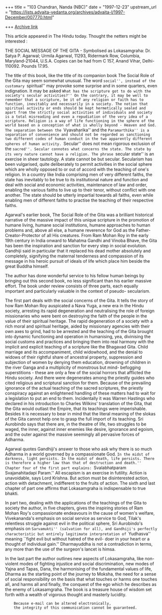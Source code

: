 +++
title = "103 Chandran, Nanda (NBC)"
date = "1997-12-23"
upstream_url = "https://lists.advaita-vedanta.org/archives/advaita-l/1997-December/007770.html"

+++
[Archive link](https://lists.advaita-vedanta.org/archives/advaita-l/1997-December/007770.html)

This article appeared in The Hindu today. Thought the netters might be
interested :

THE SOCIAL MESSAGE OF THE GITA - Symbolised as Lokasamgraha: Dr. Satya P.
Agarwal; Urmila Agarwal, 11293, Ridermark Row, Columbia, Maryland-21044,
U.S.A. Copies can be had from C 157, Anand Vihar, Delhi-110092. Pounds
17.95.

The title of this book, like the title of its companion book The Social Role
of the Gita may seem somewhat unusual. The word ``social'', instead of the
customary ``spiritual'' may provoke some surprise and in some quarters, even
indignation. It may be asked ``What has the scripture got to do with the
society's secular activities?'' On the contrary, it may be well to remember
that a scripture, be it of any religion or faith has to function, inevitably
and necessarily in a society. The notion that spiritual activity or ends
should be kept hermetically sealed and apart from the strictly social
activities of individuals and society is a total misreading and even a
repudiation of the very idea of a scripture. Religion is a way of life
functioning in the sphere of the world based on a conception of what is
wholly beyond - Heaven and God. The separation between the ``Vyavaharika''
and the ``Paramarthika'' is a separation of convenience and should not be
regarded as sanctioning two different codes of human conduct in the two
apparently different spheres of human activity. ``Secular'' does not mean
rigorous exclusion of the ``sacred''. Secular connotes what concerns the
state. The state by its very nature cannot have a religion. The phrase
``secular state'' is an exercise in sheer tautology. A state cannot be but
secular. Secularism has been vulgarised, quite deliberately to permit
activities in the social sphere which are wholly opposed to or out of accord
with the teaching of one's religion. In a country like India comprising men
of very different faiths, the state has inevitably to be true to its
institutional nature and function and deal with social and economic
activities, maintenance of law and order, enabling the various faiths to
live up to their tenor, without conflict with one another. The state should
be utterly impartial towards all faiths, even while enabling men of
different faiths to practise the teaching of their respective faiths.

Agarwal's earlier book, The Social Role of the Gita was a brilliant
historical narrative of the massive impact of this unique scripture in the
promotion of humane living, humane social institutions, humane approaches to
human problems and, above all else, a humane reverence for God as the
Father-Creator-Protector of all His creatures. From Ram Mohan Roy in the
early 19th century in India onward to Mahatma Gandhi and Vinoba Bhave, the
Gita has been the inspiration and sanction for every step in social
evolution. Gandhiji said in particular that it replaced his dead mother
absolutely and completely, signifying the maternal tenderness and compassion
of its message in his heroic pursuit of ideals of life which place him
beside the great Buddha himself.



The author has done wonderful service to his fellow human beings by bringing
out this second book, no less significant than his earlier massive effort.
The book under review consists of three parts, each equally important and
particularly valuable in the context of pseudo- secularism.

The first part deals with the social concerns of the Gita. It tells the
story of how Ram Mohan Roy auspicated a Nava Yuga, a new era in the Hindu
society, arresting its rapid degeneration and neutralising the role of
foreign missionaries who were bent on destroying the faith of the people in
the value of their spiritual heritage. The rapid degeneration of a society
with a rich moral and spiritual heritage, aided by missionary agencies with
their own axes to grind, had to be arrested and the teaching of the Gita
brought into dynamic functioning and operation in humanising, yea,
divinising the social customs and practices and bringing them into real
harmony with the implicit and explicit teaching of a scripture like the
Bhagavad Gita. Child marriage and its accompaniment, child widowhood, and
the denial to widows of their rightful share of ancestral property,
suppression and subjection of women by denying them education, drowning of
children in the river Ganga and a multiplicity of monstrous but mind-
befogging superstitions - these are only a few of the social horrors that
afflicted the Hindu society. And there were degenerates among the priestly
guides who cited religious and scriptural sanction for them. Because of the
prevailing ignorance of the actual teaching of the sacred scriptures, the
priestly conspiracy against an enlightened handling of these matters had to
wait for a legislation to put an end to them. Incidentally it was Warren
Hastings who declared in his introduction to Charles Wilkins' translation of
the Gita, that the Gita would outlast the Empire, that its teachings were
imperishable. Besides it is necessary to bear in mind that the literal
meaning of the slokas of the Gita cannot help one to grasp the full import
of its teaching. Sri Aurobindo says that there are, in the theatre of life,
two struggles to be waged, the inner, against inner enemies like desire,
ignorance and egoism, and the outer against the massive seemingly all
pervasive forces of Adharma.

Agarwal quotes Gandhiji's answer to those who ask why there is so much
Adharma in a world governed by a compassionate God. ``In the midst of
darkness, light persists. In the midst of death, life persists. There is
therefore a higher law than that of destruction and death.'' Chapter four of
the first part explains: ``Svalabhatparam Svajanahitadapi Param.'' All
escapism is an exercise in futility. Action is unavoidable, says Lord
Krishna. But action must be disinterested action, action with detachment,
indifferent to the fruits of action. The sixth and last chapter of part one
affirms that Lokasamgraha is indispensable to true bhakti.

In part two, dealing with the applications of the teachings of the Gita to
society the author, in five chapters, gives the inspiring stories of Ram
Mohan Roy's compassionate endeavours in the cause of women's welfare,
Vivekananda's emphasis on social service as service to God, Tilak's
relentless struggle against evil in the political sphere, Sri Aurobindo's
emphasis on ``Sarvamukti'' (salvation for all), and Gandhiji's perfectly
characteristic but entirely legitimate interpretation of ``Yudhasva''
meaning ``fight evil but without hatred of the evil- doer in your heart or a
thought of individual gain.'' Dharmayuddha is not a contradiction in terms,
any more than the use of the surgeon's lancet is himsa.

In the last part the author outlines new aspects of Lokasamgraha, like
non-violent modes of fighting injustice and social discrimination, new modes
of Yajna and Tapas, Dana, the harmonising of the fundamental values of life,
Dharma as the starting point of the journey to Moksha, the need for a sense
of social responsibility on the basis that what touches or harms one touches
all, and harms all and finally, the conquest of the ego which he describes
as the enemy of Lokasamgraha. The book is a treasure house of wisdom set
forth with a wealth of vigorous thought and masterly lucidity.

        Because e-mail can be altered electronically,
        the integrity of this communication cannot be guaranteed.

